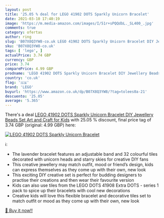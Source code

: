 ```yaml
---
layout: post
title: '25.05 % deal for LEGO 41902 DOTS Sparkly Unicorn Bracelet'
date: 2021-03-10 17:40:19
image: 'https://m.media-amazon.com/images/I/51r+sPQQdbL._SL400_.jpg'
comments: true
category: ofertas
author: ring
slug: 'B07X8Q3YW8-co.uk LEGO 41902 DOTS Sparkly Unicorn Bracelet DIY Jewellery...'
sku: 'B07X8Q3YW8-co.uk'
tags: [ 'lego', ]
actualPrice: 3.74 GBP
currency: GBP
price: 3.74
comparePrice: 4.99 GBP
prodname: 'LEGO 41902 DOTS Sparkly Unicorn Bracelet DIY Jewellery Beads Set  Art and Craft for Kids'
country: 'co.uk'
flag: '🇬🇧'
brand: 'LEGO'
buyurl: 'https://www.amazon.co.uk/dp/B07X8Q3YW8/?tag=tolees0a-21'
descuento: '25.05'
average: '5.365'
---
```


There's a deal [LEGO 41902 DOTS Sparkly Unicorn Bracelet DIY Jewellery Beads Set  Art and Craft for Kids](https://www.amazon.co.uk/dp/B07X8Q3YW8/?tag=tolees0a-21)  with  25.05 % discount, final price tag of  3.74 GBP (original: 4.99 GBP) here:

[![LEGO 41902 DOTS Sparkly Unicorn Bracelet](https://m.media-amazon.com/images/I/51r+sPQQdbL._SL400_.jpg)](https://www.amazon.co.uk/dp/B07X8Q3YW8/?tag=tolees0a-21)

ℹ️:

- The lavender bracelet features an adjustable band and 32 colourful tiles decorated with unicorn heads and starry skies for creative DIY fans
- This creative jewellery may match outfit, mood or friend’s design, kids can express themselves as they come up with their own, new look
- This exciting DIY creative set is perfect for budding designers to practise their creations and then wear their favourite version
- Kids can also use tiles from the LEGO DOTS 41908 Extra DOTS - series 1 pack to spice up their bracelets with cool new decorations
- Creative kids will love this flexible bracelet and decorative tiles set to match outfit or mood as they come up with their own, new look

[🛒 Buy it now!!](https://www.amazon.co.uk/dp/B07X8Q3YW8/?tag=tolees0a-21)
